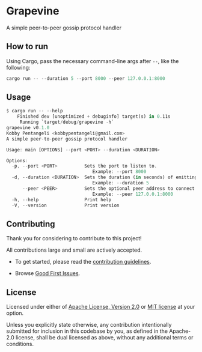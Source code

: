 # Grapevine

A simple peer-to-peer gossip protocol handler

## How to run

Using Cargo, pass the necessary command-line args after `--`, like the following:

```rust
cargo run -- --duration 5 --port 8000 --peer 127.0.0.1:8000
```

## Usage

```rust
$ cargo run -- --help
    Finished dev [unoptimized + debuginfo] target(s) in 0.11s
     Running `target/debug/grapevine -h`
grapevine v0.1.0
Kobby Pentangeli <kobbypentangeli@gmail.com>
A simple peer-to-peer gossip protocol handler

Usage: main [OPTIONS] --port <PORT> --duration <DURATION>

Options:
  -p, --port <PORT>          Sets the port to listen to.
                                Example: --port 8000
  -d, --duration <DURATION>  Sets the duration (in seconds) of emitting messages to other peers.
                                Example: --duration 5
      --peer <PEER>          Sets the optional peer address to connect to.
                                Example: --peer 127.0.0.1:8000
  -h, --help                 Print help
  -V, --version              Print version
```

## Contributing

Thank you for considering to contribute to this project!

All contributions large and small are actively accepted.

- To get started, please read the [contribution guidelines](https://github.com/kobby-pentangeli/grapevine/blob/master/CONTRIBUTING.md).

- Browse [Good First Issues](https://github.com/kobby-pentangeli/grapevine/labels/good%20first%20issue).

## License

Licensed under either of <a href="LICENSE-APACHE">Apache License, Version 2.0</a> or <a href="LICENSE-MIT">MIT license</a> at your option.

Unless you explicitly state otherwise, any contribution intentionally submitted for inclusion in this codebase by you, as defined in the Apache-2.0 license,
shall be dual licensed as above, without any additional terms or conditions.
